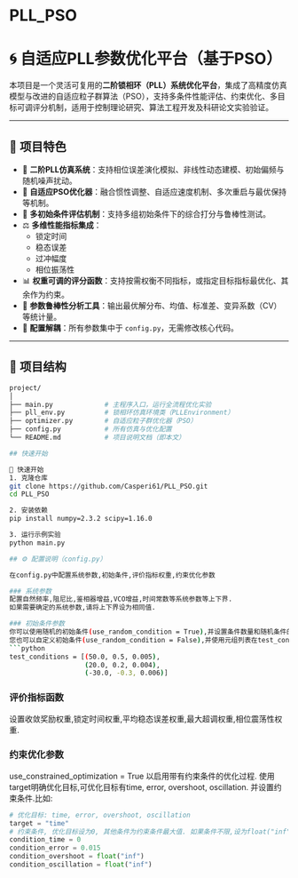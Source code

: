 # PLL_PSO
# 🌀 自适应PLL参数优化平台（基于PSO）

本项目是一个灵活可复用的**二阶锁相环（PLL）系统优化平台**，集成了高精度仿真模型与改进的自适应粒子群算法（PSO），支持多条件性能评估、约束优化、多目标可调评分机制，适用于控制理论研究、算法工程开发及科研论文实验验证。

---

## 📌 项目特色

- 🧠 **二阶PLL仿真系统**：支持相位误差演化模拟、非线性动态建模、初始偏频与随机噪声扰动。
- 🐝 **自适应PSO优化器**：融合惯性调整、自适应速度机制、多次重启与最优保持等机制。
- 🔁 **多初始条件评估机制**：支持多组初始条件下的综合打分与鲁棒性测试。
- ⚖️ **多维性能指标集成**：
  - 锁定时间
  - 稳态误差
  - 过冲幅度
  - 相位振荡性
- 📊 **权重可调的评分函数**：支持按需权衡不同指标，或指定目标指标最优化、其余作为约束。
- 🧪 **参数鲁棒性分析工具**：输出最优解分布、均值、标准差、变异系数（CV）等统计量。
- 🔧 **配置解耦**：所有参数集中于 `config.py`，无需修改核心代码。

---

## 📁 项目结构

```bash
project/
│
├── main.py             # 主程序入口，运行全流程优化实验
├── pll_env.py          # 锁相环仿真环境类（PLLEnvironment）
├── optimizer.py        # 自适应粒子群优化器（PSO）
├── config.py           # 所有仿真与优化配置
└── README.md           # 项目说明文档（即本文）

## 快速开始

🚀 快速开始
1. 克隆仓库
git clone https://github.com/Casperi61/PLL_PSO.git
cd PLL_PSO

2. 安装依赖
pip install numpy=2.3.2 scipy=1.16.0 

3. 运行示例实验
python main.py

## ⚙️ 配置说明（config.py）

在config.py中配置系统参数,初始条件,评价指标权重,约束优化参数

### 系统参数
配置自然频率,阻尼比,鉴相器增益,VCO增益,时间常数等系统参数等上下界.
如果需要确定的系统参数,请将上下界设为相同值.

### 初始条件参数
你可以使用随机的初始条件(use_random_condition = True),并设置条件数量和随机条件的上下界.
您也可以自定义初始条件(use_random_condition = False),并使用元组列表在test_conditions自定义初始条件, 依次是初始频率差,初始相位差,噪声.比如:
```python
test_conditions = [(50.0, 0.5, 0.005),
                   (20.0, 0.2, 0.004),
                   (-30.0, -0.3, 0.006)]
```
### 评价指标函数
设置收敛奖励权重,锁定时间权重,平均稳态误差权重,最大超调权重,相位震荡性权重.

### 约束优化参数
use_constrained_optimization = True 以启用带有约束条件的优化过程.
使用target明确优化目标,可优化目标有time, error, overshoot, oscillation.
并设置约束条件.比如:
```python
# 优化目标: time, error, overshoot, oscillation
target = "time"
# 约束条件, 优化目标设为0, 其他条件为约束条件最大值. 如果条件不限,设为float("inf")
condition_time = 0
condition_error = 0.015
condition_overshoot = float("inf")
condition_oscillation = float("inf")
```



